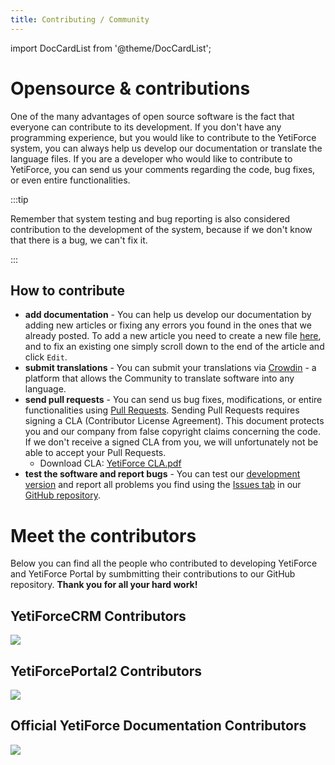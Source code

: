 ```yaml
---
title: Contributing / Community
---
```


import DocCardList from '@theme/DocCardList';

<DocCardList />

# Opensource & contributions

One of the many advantages of open source software is the fact that everyone can contribute to its development. If you don't have any programming experience, but you would like to contribute to the YetiForce system, you can always help us develop our documentation or translate the language files. If you are a developer who would like to contribute to YetiForce, you can send us your comments regarding the code, bug fixes, or even entire functionalities.

:::tip

Remember that system testing and bug reporting is also considered contribution to the development of the system, because if we don't know that there is a bug, we can't fix it.

:::

## How to contribute

- **add documentation** - You can help us develop our documentation by adding new articles or fixing any errors you found in the ones that we already posted. To add a new article you need to create a new file [here](https://github.com/YetiForceCompany/YetiForceDoc/tree/main/docs), and to fix an existing one simply scroll down to the end of the article and click `Edit`.
- **submit translations** - You can submit your translations via [Crowdin](https://crowdin.com/project/yetiforcecrm) - a platform that allows the Community to translate software into any language.
- **send pull requests** - You can send us bug fixes, modifications, or entire functionalities using [Pull Requests](https://github.com/YetiForceCompany/YetiForceCRM/pulls). Sending Pull Requests requires signing a CLA (Contributor License Agreement). This document protects you and our company from false copyright claims concerning the code. If we don't receive a signed CLA from you, we will unfortunately not be able to accept your Pull Requests. 
  - Download CLA: [YetiForce CLA.pdf](https://github.com/YetiForceCompany/YetiForceDoc/files/10698168/YetiForce.CLA.pdf)
- **test the software and report bugs** - You can test our [development version](https://gitdeveloper.yetiforce.com/index.php?module=Users&view=Login) and report all problems you find using the [Issues tab](https://github.com/YetiForceCompany/YetiForceCRM/issues) in our [GitHub repository](https://github.com/YetiForceCompany/YetiForceCRM).

# Meet the contributors

Below you can find all the people who contributed to developing YetiForce and YetiForce Portal by sumbmitting their contributions to our GitHub repository.
**Thank you for all your hard work!**

## YetiForceCRM Contributors

<a class="no-shadow" href="https://github.com/YetiForceCompany/YetiForceCRM/graphs/contributors">
	<img src="https://contrib.rocks/image?repo=YetiForceCompany/YetiForceCRM"   />
</a>

## YetiForcePortal2 Contributors

<a class="no-shadow" href="https://github.com/YetiForceCompany/YetiForcePortal2/graphs/contributors">
	<img src="https://contrib.rocks/image?repo=YetiForceCompany/YetiForcePortal2"  />
</a>

## Official YetiForce Documentation Contributors

<a class="no-shadow" href="https://github.com/YetiForceCompany/YetiForceDoc/graphs/contributors">
	<img src="https://contrib.rocks/image?repo=YetiForceCompany/YetiForceDoc"  />
</a>
